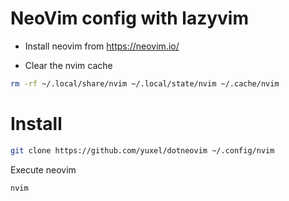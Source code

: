 # NeoVim config with lazyvim

* Install neovim from https://neovim.io/

* Clear the nvim cache

```bash 
rm -rf ~/.local/share/nvim ~/.local/state/nvim ~/.cache/nvim
```

# Install

```bash
git clone https://github.com/yuxel/dotneovim ~/.config/nvim
```

Execute neovim

```bash
nvim
```

